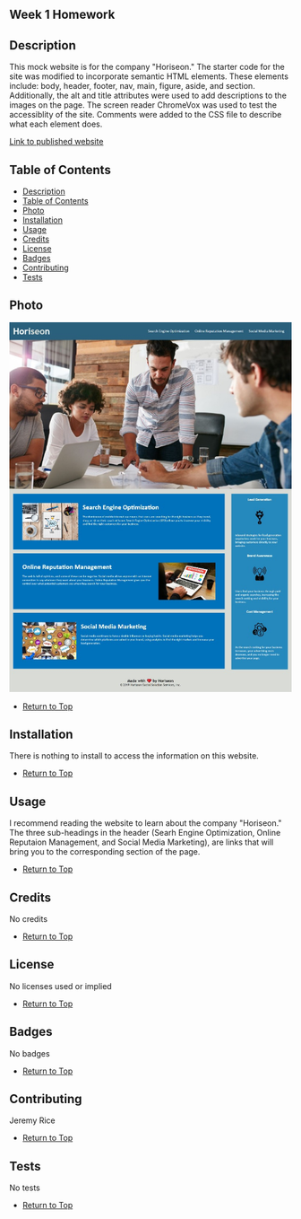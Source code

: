 ## Week 1 Homework

## Description 

This mock website is for the company "Horiseon." The starter code for the site was modified to incorporate semantic HTML elements. These elements include: body, header, footer, nav, main, figure, aside, and section. Additionally, the alt and title attributes were used to add descriptions to the images on the page. The screen reader ChromeVox was used to test the accessiblity of the site. Comments were added to the CSS file to describe what each element does.

[Link to published website](https://jdavidrice.github.io/Week_1_Homework/)

## Table of Contents

* [Description](#Description)
* [Table of Contents](#Table-of-Contents)
* [Photo](#Photo)
* [Installation](#Installation)
* [Usage](#Usage)
* [Credits](#Credits)
* [License](#License)
* [Badges](#Badges)
* [Contributing](#Contributing)
* [Tests](#Tests)

## Photo

![Screenshot of completed website.](finished_site.jpg)

* [Return to Top](#Week-1-Homework)

## Installation

There is nothing to install to access the information on this website. 

* [Return to Top](#Week-1-Homework)

## Usage 

I recommend reading the website to learn about the company "Horiseon." The three sub-headings in the header (Searh Engine Optimization, Online Reputaion Management, and Social Media Marketing), are links that will bring you to the corresponding section of the page. 

* [Return to Top](#Week-1-Homework)

## Credits

No credits

* [Return to Top](#Week-1-Homework)

## License

No licenses used or implied 

* [Return to Top](#Week-1-Homework)

## Badges

No badges 

* [Return to Top](#Week-1-Homework)

## Contributing

Jeremy Rice

* [Return to Top](#Week-1-Homework)

## Tests

No tests

* [Return to Top](#Week-1-Homework)